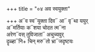 +++
title = "०४ अव स्वयुक्ता"

+++
अ᳓व स्व᳓युक्ता दिव᳓ आ᳓ वृ᳓था ययुर्  
अ᳓मर्तियाः क᳓शया चोदत त्म᳓ना  
अरेण᳓वस् तुविजाता᳓ अचुच्यवुर्  
दॄळ्हा᳓नि+ चिन् मरु᳓तो भ्रा᳓जदृष्टयः